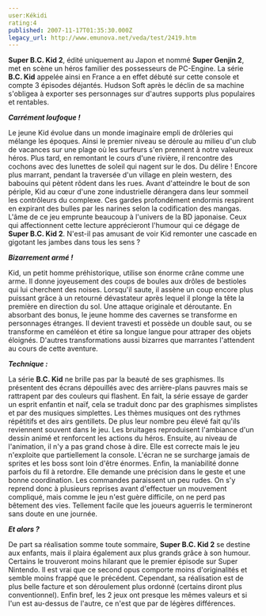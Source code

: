 ```yaml
---
user:Kékidi
rating:4
published: 2007-11-17T01:35:30.000Z
legacy_url: http://www.emunova.net/veda/test/2419.htm
---
```

**Super B.C. Kid 2**, édité uniquement au Japon et nommé **Super Genjin 2**, met en scène un héros familier des possesseurs de PC-Engine. La série **B.C. Kid** appelée ainsi en France a en effet débuté sur cette console et compte 3 épisodes déjantés. Hudson Soft après le déclin de sa machine s'obligea à exporter ses personnages sur d'autres supports plus populaires et rentables.  

  

_**Carrément loufoque !**_  

  

Le jeune Kid évolue dans un monde imaginaire empli de drôleries qui mélange les époques. Ainsi le premier niveau se déroule au milieu d'un club de vacances sur une plage où les surfeurs s'en prennent à notre valeureux héros. Plus tard, en remontant le cours d'une rivière, il rencontre des cochons avec des lunettes de soleil qui nagent sur le dos. Du délire ! Encore plus marrant, pendant la traversée d'un village en plein western, des babouins qui pètent rôdent dans les rues. Avant d'atteindre le bout de son périple, Kid au cœur d'une zone industrielle dérangera dans leur sommeil les contrôleurs du complexe. Ces gardes profondément endormis respirent en expirant des bulles par les narines selon la codification des mangas. L'âme de ce jeu emprunte beaucoup à l'univers de la BD japonaise. Ceux qui affectionnent cette lecture apprécieront l'humour qui ce dégage de **Super B.C. Kid 2**. N'est-il pas amusant de voir Kid remonter une cascade en gigotant les jambes dans tous les sens ?  

  

_**Bizarrement armé !**_  

  

Kid, un petit homme préhistorique, utilise son énorme crâne comme une arme. Il donne joyeusement des coups de boules aux drôles de bestioles qui lui cherchent des noises. Lorsqu'il saute, il assène un coup encore plus puissant grâce à un retourné dévastateur après lequel il plonge la tête la première en direction du sol. Une attaque originale et déroutante. En absorbant des bonus, le jeune homme des cavernes se transforme en personnages étranges. Il devient travesti et possède un double saut, ou se transforme en caméléon et étire sa longue langue pour attraper des objets éloignés. D'autres transformations aussi bizarres que marrantes l'attendent au cours de cette aventure.  

  

_**Technique :**_  

  

La série **B.C. Kid** ne brille pas par la beauté de ses graphismes. Ils présentent des écrans dépouillés avec des arrière-plans pauvres mais se rattrapent par des couleurs qui flashent. En fait, la série essaye de garder un esprit enfantin et naïf, cela se traduit donc par des graphismes simplistes et par des musiques simplettes. Les thèmes musiques ont des rythmes répétitifs et des airs gentillets. De plus leur nombre peu élevé fait qu'ils reviennent souvent dans le jeu. Les bruitages reproduisent l'ambiance d'un dessin animé et renforcent les actions du héros. Ensuite, au niveau de l'animation, il n'y a pas grand chose à dire. Elle est correcte mais le jeu n'exploite que partiellement la console. L'écran ne se surcharge jamais de sprites et les boss sont loin d'être énormes. Enfin, la maniabilité donne parfois du fil à retordre. Elle demande une précision dans le geste et une bonne coordination. Les commandes paraissent un peu rudes. On s'y reprend donc à plusieurs reprises avant d'effectuer un mouvement compliqué, mais comme le jeu n'est guère difficile, on ne perd pas bêtement des vies. Tellement facile que les joueurs aguerris le termineront sans doute en une journée.  

  

_**Et alors ?**_  

  

De part sa réalisation somme toute sommaire, **Super B.C. Kid 2** se destine aux enfants, mais il plaira également aux plus grands grâce à son humour. Certains le trouveront moins hilarant que le premier épisode sur Super Nintendo. Il est vrai que ce second opus comporte moins d'originalités et semble moins frappé que le précédent. Cependant, sa réalisation est de plus belle facture et son déroulement plus ordonné (certains diront plus conventionnel). Enfin bref, les 2 jeux ont presque les mêmes valeurs et si l'un est au-dessus de l'autre, ce n'est que par de légères différences.